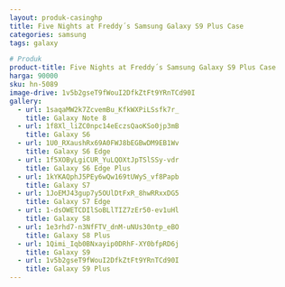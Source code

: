 ```yaml
---
layout: produk-casinghp
title: Five Nights at Freddy´s Samsung Galaxy S9 Plus Case
categories: samsung
tags: galaxy

# Produk
product-title: Five Nights at Freddy´s Samsung Galaxy S9 Plus Case
harga: 90000
sku: hn-5089
image-drive: 1v5b2gseT9fWouI2DfkZtFt9YRnTCd90I
gallery:
  - url: 1saqaMW2k7ZcvemBu_KfkWXPiLSsfk7r_
    title: Galaxy Note 8
  - url: 1f8Xl_liZC0npc14eEczsQaoKSo0jp3mB
    title: Galaxy S6
  - url: 1U0_RXaushRx69A0FWJ8bEGBwDM9EB1Wv
    title: Galaxy S6 Edge
  - url: 1f5XOByLgiCUR_YuLQOXtJpTSlSSy-vdr
    title: Galaxy S6 Edge Plus
  - url: 1kYKAQphJ5PEy6wQw169tUWyS_vf8Papb
    title: Galaxy S7
  - url: 1JoEMJ43gup7y5OUlDtFxR_8hwRRxxDG5
    title: Galaxy S7 Edge
  - url: 1-dsOWETCDIlSoBLlTIZ7zEr50-ev1uHl
    title: Galaxy S8
  - url: 1e3rhd7-n3NfFTV_dnM-uNUs30ntp_eBO
    title: Galaxy S8 Plus
  - url: 1Qimi_Iqb0BNxayip0DRhF-XY0bfpRD6j
    title: Galaxy S9
  - url: 1v5b2gseT9fWouI2DfkZtFt9YRnTCd90I
    title: Galaxy S9 Plus
---
```

